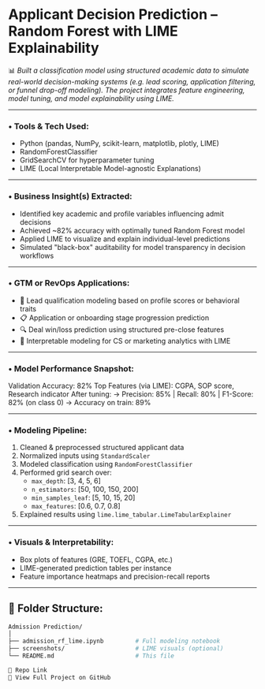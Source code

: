 # Applicant Decision Prediction – Random Forest with LIME Explainability

📊 *Built a classification model using structured academic data to simulate real-world decision-making systems (e.g. lead scoring, application filtering, or funnel drop-off modeling). The project integrates feature engineering, model tuning, and model explainability using LIME.*

---

### • Tools & Tech Used:
- Python (pandas, NumPy, scikit-learn, matplotlib, plotly, LIME)
- RandomForestClassifier
- GridSearchCV for hyperparameter tuning
- LIME (Local Interpretable Model-agnostic Explanations)

---

### • Business Insight(s) Extracted:
- Identified key academic and profile variables influencing admit decisions  
- Achieved ~82% accuracy with optimally tuned Random Forest model  
- Applied LIME to visualize and explain individual-level predictions  
- Simulated "black-box" auditability for model transparency in decision workflows

---

### • GTM or RevOps Applications:
- 🎯 Lead qualification modeling based on profile scores or behavioral traits  
- 📋 Application or onboarding stage progression prediction  
- 🔍 Deal win/loss prediction using structured pre-close features  
- 💬 Interpretable modeling for CS or marketing analytics with LIME

---

### • Model Performance Snapshot:
Validation Accuracy: 82%
Top Features (via LIME): CGPA, SOP score, Research indicator
After tuning:
→ Precision: 85% | Recall: 80% | F1-Score: 82% (on class 0)
→ Accuracy on train: 89%

---

### • Modeling Pipeline:
1. Cleaned & preprocessed structured applicant data  
2. Normalized inputs using `StandardScaler`  
3. Modeled classification using `RandomForestClassifier`  
4. Performed grid search over:
   - `max_depth`: [3, 4, 5, 6]
   - `n_estimators`: [50, 100, 150, 200]
   - `min_samples_leaf`: [5, 10, 15, 20]
   - `max_features`: [0.6, 0.7, 0.8]
5. Explained results using `lime.lime_tabular.LimeTabularExplainer`

---

### • Visuals & Interpretability:
- Box plots of features (GRE, TOEFL, CGPA, etc.)
- LIME-generated prediction tables per instance  
- Feature importance heatmaps and precision-recall reports

---

## 📁 Folder Structure:
```bash
Admission Prediction/
│
├── admission_rf_lime.ipynb         # Full modeling notebook
├── screenshots/                    # LIME visuals (optional)
└── README.md                       # This file

🔗 Repo Link
🔗 View Full Project on GitHub

